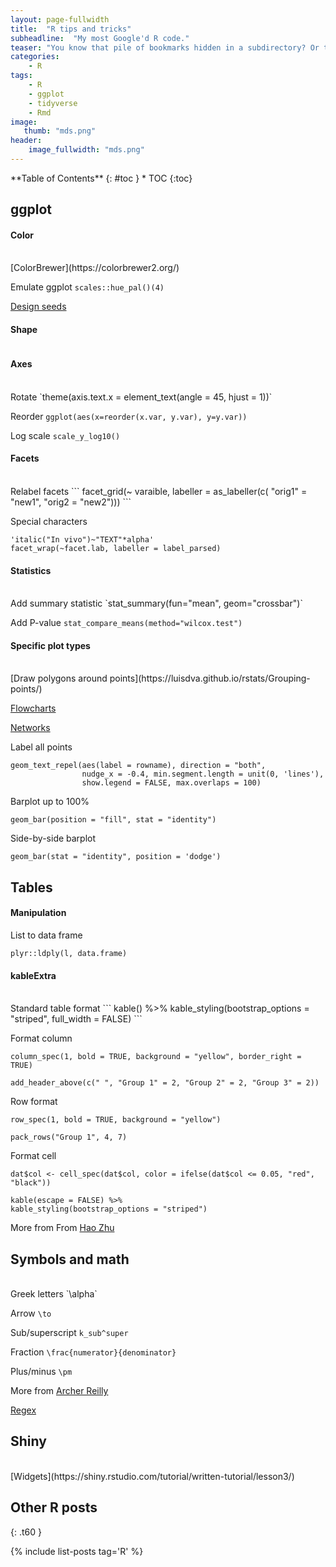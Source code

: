 ```yaml
---
layout: page-fullwidth
title:  "R tips and tricks"
subheadline:  "My most Google'd R code."
teaser: "You know that pile of bookmarks hidden in a subdirectory? Or those pages Google reminds you that you 'visited many times'? Here, I collect all that code in one place. It's mostly for me but if you find it useful, go for it!"
categories:
    - R
tags:
    - R
    - ggplot
    - tidyverse
    - Rmd
image:
   thumb: "mds.png"
header:
    image_fullwidth: "mds.png"
---
```

<div class="panel radius" markdown="1">
**Table of Contents**
{: #toc }
*  TOC
{:toc}
</div>

## ggplot

#### Color
<br>
[ColorBrewer](https://colorbrewer2.org/)

Emulate ggplot `scales::hue_pal()(4)`

[Design seeds](https://www.design-seeds.com/)

#### Shape

<img class="t60" src="{{ site.urlimg }}ggplot2-shape-identity.png" alt="">

#### Axes
<br>
Rotate `theme(axis.text.x = element_text(angle = 45, hjust = 1))`

Reorder `ggplot(aes(x=reorder(x.var, y.var), y=y.var))`

Log scale `scale_y_log10()`

#### Facets
<br>
Relabel facets
```
facet_grid(~ varaible, labeller = as_labeller(c( "orig1" = "new1", "orig2 = "new2")))
```

Special characters 
```
'italic("In vivo")~"TEXT"*alpha'
facet_wrap(~facet.lab, labeller = label_parsed)
```

#### Statistics
<br>
Add summary statistic `stat_summary(fun="mean", geom="crossbar")`

Add P-value `stat_compare_means(method="wilcox.test")`

#### Specific plot types
<br>
[Draw polygons around points](https://luisdva.github.io/rstats/Grouping-points/)

[Flowcharts](https://rich-iannone.github.io/DiagrammeR/graphs.html#node-edge-data-frames)

[Networks](https://rpubs.com/updragon/ggraph_tricks)

Label all points
```
geom_text_repel(aes(label = rowname), direction = "both",
                nudge_x = -0.4, min.segment.length = unit(0, 'lines'),
                show.legend = FALSE, max.overlaps = 100)
```

Barplot up to 100%
```
geom_bar(position = "fill", stat = "identity")
```

Side-by-side barplot
```
geom_bar(stat = "identity", position = 'dodge')
```

## Tables
#### Manipulation

List to data frame
```
plyr::ldply(l, data.frame)
```

#### kableExtra
<br>
Standard table format
```
kable() %>%
kable_styling(bootstrap_options = "striped", full_width = FALSE)
```

Format column
```
column_spec(1, bold = TRUE, background = "yellow", border_right = TRUE)

add_header_above(c(" ", "Group 1" = 2, "Group 2" = 2, "Group 3" = 2))
```

Row format
```
row_spec(1, bold = TRUE, background = "yellow")

pack_rows("Group 1", 4, 7)
```

Format cell
```
dat$col <- cell_spec(dat$col, color = ifelse(dat$col <= 0.05, "red", "black"))

kable(escape = FALSE) %>%
kable_styling(bootstrap_options = "striped")
```

More from From [Hao Zhu](https://cran.r-project.org/web/packages/kableExtra/vignettes/awesome_table_in_html.html)

## Symbols and math
<br>
Greek letters `\alpha`

Arrow `\to`

Sub/superscript `k_sub^super`

Fraction `\frac{numerator}{denominator}`

Plus/minus `\pm`

More from [Archer Reilly](http://csrgxtu.github.io/2015/03/20/Writing-Mathematic-Fomulars-in-Markdown/)

[Regex](https://cheatography.com/davechild/cheat-sheets/regular-expressions/)

## Shiny
<br>
[Widgets](https://shiny.rstudio.com/tutorial/written-tutorial/lesson3/)

## Other R posts
{: .t60 }

{% include list-posts tag='R' %}